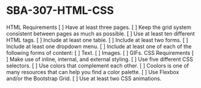 # SBA-307-HTML-CSS


HTML Requirements
[ ] Have at least three pages.
[ ] Keep the grid system consistent between pages as much as possible.
[ ] Use at least ten different HTML tags.
[ ] Include at least one table.
[ ] Include at least two forms.
[ ] Include at least one dropdown menu.
[ ] Include at least one of each of the following forms of content: 
  [ ] Text.
  [ ] Images.
  [ ] GIFs.
CSS Requirements
[ ] Make use of inline, internal, and external styling.
[ ] Use five different CSS selectors.
[ ] Use colors that complement each other.
[ ] Coolors is one of many resources that can help you find a color palette.
[ ] Use Flexbox and/or the Bootstrap Grid.
[ ] Use at least two CSS animations.
